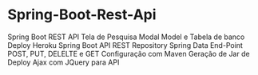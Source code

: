 # Spring-Boot-Rest-Api


Spring Boot REST API Tela de Pesquisa Modal
Model e Tabela de banco Deploy Heroku Spring Boot API REST
Repository Spring Data
End-Point POST, PUT, DELELTE e GET
Configuração com Maven
Geração de Jar de Deploy
Ajax com JQuery para API
